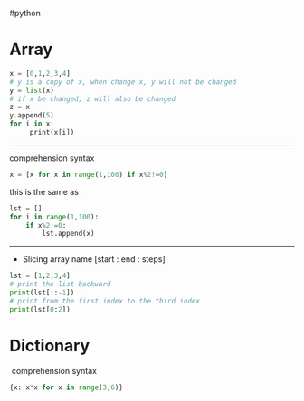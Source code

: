 #python 

# Array
```python
x = [0,1,2,3,4]
# y is a copy of x, when change x, y will not be changed
y = list(x)
# if x be changed, z will also be changed
z = x
y.append(5)
for i in x:
     print(x[i])
```

---
comprehension syntax
```python
x = [x for x in range(1,100) if x%2!=0]
```
this is the same as
```python
lst = []
for i in range(1,100):
	if x%2!=0:
		lst.append(x)
```

---
- Slicing
array name [start : end : steps]
```python
lst = [1,2,3,4]
# print the list backward
print(lst[::-1])
# print from the first index to the third index
print(lst[0:2])
```

# Dictionary

 comprehension syntax
```python
{x: x*x for x in range(3,6)}
```



